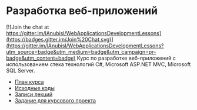 # Разработка веб-приложений

[![Join the chat at https://gitter.im/lAnubisl/WebApplicationsDevelopmentLessons](https://badges.gitter.im/Join%20Chat.svg)](https://gitter.im/lAnubisl/WebApplicationsDevelopmentLessons?utm_source=badge&utm_medium=badge&utm_campaign=pr-badge&utm_content=badge)
Курс по разработке веб-приложений с использованием стека технологий C#, Microsoft ASP.NET MVC, Microsoft SQL Server.

* [План курса](https://github.com/lAnubisl/WebApplicationsDevelopmentLessons/blob/master/LessonsPlan.md)
* [Исходные коды](https://github.com/lAnubisl/WebApplicationsDevelopmentLessons)
* [Записи лекций](https://www.youtube.com/channel/UCQu1ll4WgyxuxMVsdMl0AMw)
* [Задание для курсового проекта](https://github.com/lAnubisl/WebApplicationsDevelopmentLessons/blob/master/CourseWork.md)